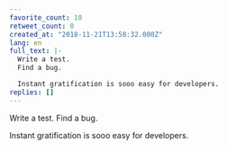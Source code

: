 ```yaml
---
favorite_count: 10
retweet_count: 0
created_at: "2018-11-21T13:58:32.000Z"
lang: en
full_text: |-
  Write a test.
  Find a bug.

  Instant gratification is sooo easy for developers.
replies: []
---
```


Write a test. Find a bug.

Instant gratification is sooo easy for developers.
